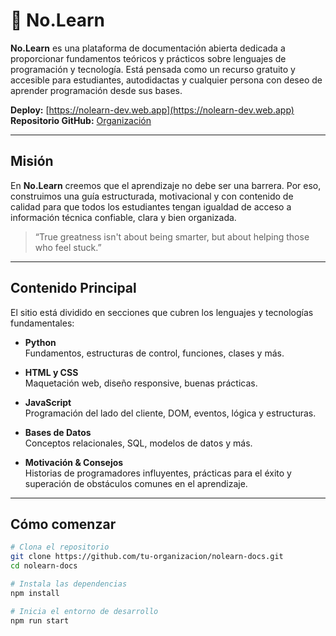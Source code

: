 # 📘 No.Learn

**No.Learn** es una plataforma de documentación abierta dedicada a proporcionar fundamentos teóricos y prácticos sobre lenguajes de programación y tecnología. Está pensada como un recurso gratuito y accesible para estudiantes, autodidactas y cualquier persona con deseo de aprender programación desde sus bases.

 **Deploy:** [https://nolearn-dev.web.app](https://nolearn-dev.web.app)  
 **Repositorio GitHub:** [Organización](https://github.com/tu-organizacion)

---

##  Misión

En **No.Learn** creemos que el aprendizaje no debe ser una barrera. Por eso, construimos una guía estructurada, motivacional y con contenido de calidad para que todos los estudiantes tengan igualdad de acceso a información técnica confiable, clara y bien organizada.

> “True greatness isn't about being smarter, but about helping those who feel stuck.”

---

##  Contenido Principal

El sitio está dividido en secciones que cubren los lenguajes y tecnologías fundamentales:

-  **Python**  
  Fundamentos, estructuras de control, funciones, clases y más.

-  **HTML y CSS**  
  Maquetación web, diseño responsive, buenas prácticas.

-  **JavaScript**  
  Programación del lado del cliente, DOM, eventos, lógica y estructuras.

-  **Bases de Datos**  
  Conceptos relacionales, SQL, modelos de datos y más.

-  **Motivación & Consejos**  
  Historias de programadores influyentes, prácticas para el éxito y superación de obstáculos comunes en el aprendizaje.

---

##  Cómo comenzar

```bash
# Clona el repositorio
git clone https://github.com/tu-organizacion/nolearn-docs.git
cd nolearn-docs

# Instala las dependencias
npm install

# Inicia el entorno de desarrollo
npm run start
